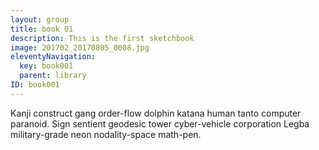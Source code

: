 ```yaml
---
layout: group
title: book 01
description: This is the first sketchbook
image: 201702_20170805_0008.jpg
eleventyNavigation:
  key: book001
  parent: library
ID: book001
---
```


<!-- note: a blank or additional tag breaks the link of library.json -->

Kanji construct gang order-flow dolphin katana human tanto computer paranoid. Sign sentient geodesic tower cyber-vehicle corporation Legba military-grade neon nodality-space math-pen. 